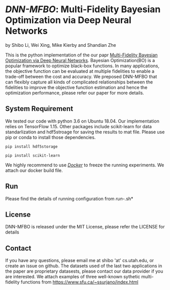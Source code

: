 # *DNN-MFBO*: Multi-Fidelity Bayesian Optimization via Deep Neural Networks

by Shibo Li, Wei Xing, Mike Kierby and Shandian Zhe

This is the python implementation of the our papr [Multi-Fidelity Bayesian Optimization via Deep Neural Networks](https://arxiv.org/abs/2007.03117). Bayesian Optimization(BO) is a popular framework to optimize black-box functions. In many applications, the objective function can be evaluated at multiple fidelities to enable a trade-off between the cost and accuracy. We preposed DNN-MFBO that can flexibly capture all kinds of complicated relationships between the fidelities to improve the objective function estimation and hence the optimization performance, please refer our paper for more details.

## System Requirement
We tested our code with python 3.6 on Ubuntu 18.04. Our implementation relies on TensorFlow 1.15. Other packages include scikit-learn for data standarlization and hdf5stroage for saving the results to mat file. Please use pip or conda to install those dependencies. 

```
pip install hdf5storage
```
```
pip install scikit-learn
```
We highly recommend to use [_Docker_](https://www.docker.com/) to freeze the running experiments. We attach our docker build file.

## Run
Please find the details of running configuration from *run-*.sh* 

## License
DNN-MFBO is released under the MIT License, please refer the LICENSE for details

## Contact
If you have any questions, please email me at shibo 'at' cs.utah.edu, or create an issue on github. The datasets used of the last two applications in the paper are proprietary datasests, please contact our data provider if you are interested. We attach examples of three well-known sythetic multi-fidelity functions from https://www.sfu.ca/~ssurjano/index.html




